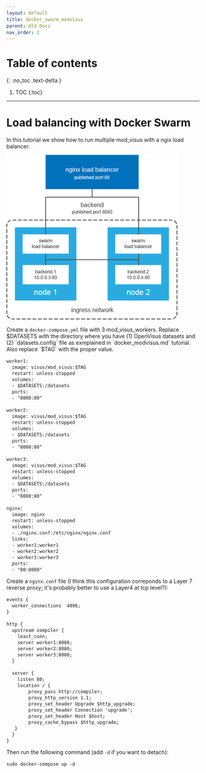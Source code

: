 ```yaml
---
layout: default
title: docker_swarm_modvisus
parent: Old Docs
nav_order: 2
---
```


# Table of contents
{: .no_toc .text-delta }

1. TOC
{:toc}

---

# Load balancing with Docker Swarm

In this tutorial we show how to run multiple mod_visus with a ngix load balancer.

![Diagram](https://github.com/sci-visus/images/blob/main/Load-balancing-docker-swarm.png?raw=true)

Create a `docker-compose.yml` file with 3 mod_visus_workers. Replace $DATASETS with the directory where you have (1) OpenVisus datasets and (2) `datasets.config` file as exmplained in `docker_modvisus.md` tutorial. Also replace `$TAG` with the proper value.

```
worker1:
  image: visus/mod_visus:$TAG 
  restart: unless-stopped
  volumes:
  - $DATASETS:/datasets
  ports:
  - "8080:80"

worker2:
  image: visus/mod_visus:$TAG
  restart: unless-stopped
  volumes:
  - $DATASETS:/datasets
  ports:
  - "8080:80"

worker3:
  image: visus/mod_visus:$TAG
  restart: unless-stopped
  volumes:
  - $DATASETS:/datasets
  ports:
  - "8080:80"
      
nginx:
  image: nginx
  restart: unless-stopped
  volumes:
  - ./nginx.conf:/etc/nginx/nginx.conf
  links:
  - worker1:worker1
  - worker2:worker2
  - worker3:worker3
  ports:
  - "80:8080"
```

Create a `nginx.conf` file (I think this configuration correponds to a Layer 7 reverse proxy; it's probably better to use a Layer4 at tcp level?):

```
events {
  worker_connections  4096;
}

http {
  upstream compiler {
    least_conn;
    server worker1:8080;
    server worker2:8080;
    server worker3:8080;
  }

  server {
    listen 80;
    location / {
	    proxy_pass http://compiler;
	    proxy_http_version 1.1;
	    proxy_set_header Upgrade $http_upgrade;
	    proxy_set_header Connection 'upgrade';
	    proxy_set_header Host $host;
	    proxy_cache_bypass $http_upgrade;
   }
  }
}
```

Then run the following command (add `-d` if you want to detach):

```
sudo docker-compose up -d
```



